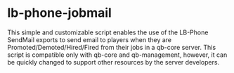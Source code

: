 # lb-phone-jobmail
This simple and customizable script enables the use of the LB-Phone SendMail exports to send email to players when they are Promoted/Demoted/Hired/Fired from their jobs in a qb-core server. This script is compatible only with qb-core and qb-management, however, it can be quickly changed to support other resources by the server developers.
